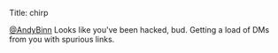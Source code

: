 Title: chirp

<a href="http://twitter.com/AndyBinn">@AndyBinn</a> Looks like you've been hacked, bud. Getting a load of DMs from you with spurious links.
